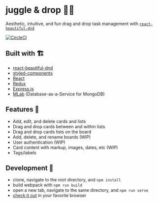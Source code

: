 # juggle & drop 🤹‍♂️

Aesthetic, intuitive, and fun drag and drop task management with [`react-beautiful-dnd`](https://github.com/atlassian/react-beautiful-dnd)

[![CircleCI](https://circleci.com/gh/zroyer/juggle-and-drop/tree/master.svg?style=svg)](https://circleci.com/gh/zroyer/juggle-and-drop/tree/master)

## Built with 🏗
* [react-beautiful-dnd](https://github.com/atlassian/react-beautiful-dnd)     
* [styled-components](https://www.styled-components.com/)     
* [React](https://github.com/facebook/react)
* [Redux](https://github.com/reduxjs/redux)
* [Express.js](https://github.com/expressjs)
* [MLab](https://mlab.com/) (Database-as-a-Service for MongoDB)

## Features 👀
* Add, edit, and delete cards and lists
* Drag and drop cards between and within lists
* Drag and drop cards lists on the board
* Add, delete, and rename boards (WIP)
* User authentication (WIP)
* Card content with markup, images, dates, etc (WIP)
* Tags/labels

## Development 🚀
* clone, navigate to the root directory, and `npm install`
* build webpack with `npm run build`
* open a new tab, navigate to the same directory, and `npm run serve`
* [check it out](http://localhost:1738) in your favorite browser
